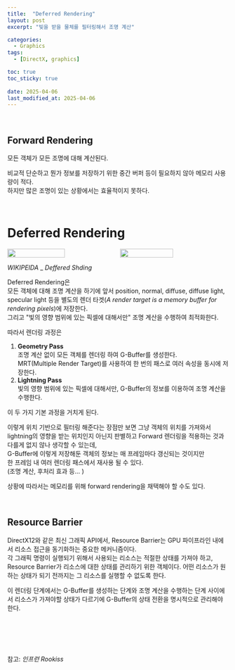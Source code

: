 ```yaml
---
title:  "Deferred Rendering"
layout: post
excerpt: "빛을 받을 물체를 필터링해서 조명 계산"

categories:
  - Graphics
tags:
  - [DirectX, graphics]

toc: true
toc_sticky: true
 
date: 2025-04-06
last_modified_at: 2025-04-06
---
```


<br>

## Forward Rendering  

모든 객체가 모든 조명에 대해 계산된다.  

비교적 단순하고 뭔가 정보를 저장하기 위한 중간 버퍼 등이 필요하지 않아 메모리 사용량이 적다.  
하지만 많은 조명이 있는 상황에서는 효율적이지 못하다.

<br>

# Deferred Rendering


<div style="display: flex;">
  <img src="https://github.com/user-attachments/assets/da04d08c-38d2-4fd6-853b-9a2f1177bd8d" width="51%" alt=""/>
  <img src="https://github.com/user-attachments/assets/7dd2a785-c36a-4f01-b551-47690b123bef" width="49%" alt=""/>
</div>  

_WIKIPEIDA_ _ _Deffered Shding_

Deferred Rendering은  
모든 객체에 대해 조명 계산을 하기에 앞서 position, normal, diffuse, diffuse light, specular light 등을 별도의 렌더 타겟(_A render target is a memory buffer for rendering pixels_)에 저장한다.  
그리고 "빛의 영향 범위에 있는 픽셀에 대해서만" 조명 계산을 수행하여 최적화한다.  

따라서 렌더링 과정은  
1. <b>Geometry Pass</b>  
  조명 계산 없이 모든 객체를 렌더링 하여 G-Buffer를 생성한다.  
  MRT(Multiple Render Target)를 사용하여 한 번의 패스로 여러 속성을 동시에 저장한다.  
2. <b>Lightning Pass</b>  
  빛의 영향 범위에 있는 픽셀에 대해서만, G-Buffer의 정보를 이용하여 조명 계산을 수행한다.   

이 두 가지 기본 과정을 거치게 된다.

이렇게 위치 기반으로 필터링 해준다는 장점만 보면 그냥 객체의 위치를 가져와서 lightning의 영향을 받는 위치인지 아닌지 판별하고 Forward 렌더링을 적용하는 것과 다를게 없지 않나 생각할 수 있는데,   
G-Buffer에 이렇게 저장해둔 객체의 정보는 매 프레임마다 갱신되는 것이지만  
한 프레임 내 여러 렌더링 패스에서 재사용 될 수 있다.  
(조명 계산, 후처리 효과 등... )

상황에 따라서는 메모리를 위해 forward rendering을 채택해야 할 수도 있다.

<br>

## Resource Barrier   

DirectX12와 같은 최신 그래픽 API에서, Resource Barrier는 GPU 파이프라인 내에서 리소스 접근을 동기화하는 중요한 메커니즘이다.  
각 그래픽 명령이 실행되기 위해서 사용되는 리소스는 적절한 상태를 가져야 하고,  
Resource Barrier가 리소스에 대한 상태를 관리하기 위한 객체이다. 어떤 리소스가 원하는 상태가 되기 전까지는 그 리소스를 실행할 수 없도록 한다. 

이 렌더링 단계에서는 G-Buffer를 생성하는 단계와 조명 계산을 수행하는 단계 사이에서 리소스가 가져야할 상태가 다르기에 G-Buffer의 상태 전환을 명시적으로 관리해야 한다.

<br>


<br>
<br>
<br>

참고: _인프런 Rookiss_